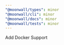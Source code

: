 ```yaml
---
"@moonwall/types": minor
"@moonwall/cli": minor
"@moonwall/docs": minor
"@moonwall/tests": minor
---
```


Add Docker Support
